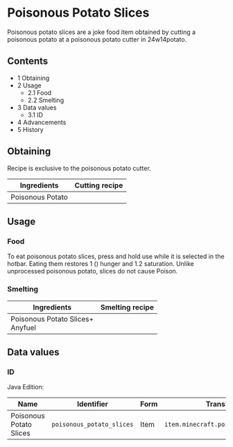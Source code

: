 # Poisonous Potato Slices
Poisonous potato slices are a joke food item obtained by cutting a poisonous potato at a poisonous potato cutter in 24w14potato.

## Contents
- 1 Obtaining
- 2 Usage
	- 2.1 Food
	- 2.2 Smelting
- 3 Data values
	- 3.1 ID
- 4 Advancements
- 5 History

## Obtaining
Recipe is exclusive to the poisonous potato cutter.

| Ingredients      | Cutting recipe |
|------------------|----------------|
| Poisonous Potato |                |

## Usage
### Food
To eat poisonous potato slices, press and hold use while it is selected in the hotbar. Eating them restores 1 () hunger and 1.2 saturation. Unlike unprocessed poisonous potato, slices do not cause Poison.

### Smelting
| Ingredients                          | Smelting recipe |
|--------------------------------------|-----------------|
| Poisonous Potato Slices+<br/>Anyfuel |                 |

## Data values
### ID
Java Edition:

| Name                    | Identifier                | Form | Translation key                          |
|-------------------------|---------------------------|------|------------------------------------------|
| Poisonous Potato Slices | `poisonous_potato_slices` | Item | `item.minecraft.poisonous_potato_slices` |


